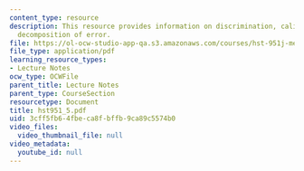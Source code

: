 ```yaml
---
content_type: resource
description: This resource provides information on discrimination, calibration and
  decomposition of error.
file: https://ol-ocw-studio-app-qa.s3.amazonaws.com/courses/hst-951j-medical-decision-support-fall-2005/3cff5fb64fbeca8fbffb9ca89c5574b0_hst951_5.pdf
file_type: application/pdf
learning_resource_types:
- Lecture Notes
ocw_type: OCWFile
parent_title: Lecture Notes
parent_type: CourseSection
resourcetype: Document
title: hst951_5.pdf
uid: 3cff5fb6-4fbe-ca8f-bffb-9ca89c5574b0
video_files:
  video_thumbnail_file: null
video_metadata:
  youtube_id: null
---
```


